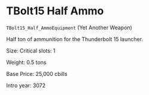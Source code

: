 # TBolt15 Half Ammo

`TBolt15_Half_AmmoEquipment` (Yet Another Weapon)

Half ton of ammunition for the Thunderbolt 15 launcher.

Size: Critical slots: 1

Weight: 0.5 tons

Base Price: 25,000 cbills

Intro year: 3072

